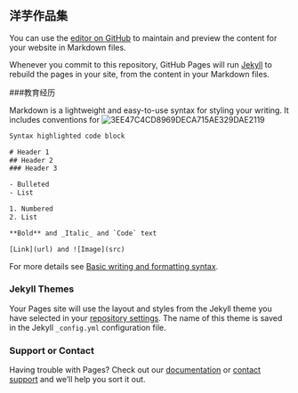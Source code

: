 ## 洋芋作品集

You can use the [editor on GitHub](https://github.com/YangYUsc/-/edit/main/README.md) to maintain and preview the content for your website in Markdown files.

Whenever you commit to this repository, GitHub Pages will run [Jekyll](https://jekyllrb.com/) to rebuild the pages in your site, from the content in your Markdown files.

###教育经历

Markdown is a lightweight and easy-to-use syntax for styling your writing. It includes conventions for
![3EE47C4CD8969DECA715AE329DAE2119](https://user-images.githubusercontent.com/107540845/173795519-ddfa60ed-8932-4f55-a76f-8a5b42d66ba9.png)

```markdownhttps://www.bilibili.com/video/BV1V34y1j7CE?p=5&t=891.7
Syntax highlighted code block

# Header 1
## Header 2
### Header 3

- Bulleted
- List

1. Numbered
2. List

**Bold** and _Italic_ and `Code` text

[Link](url) and ![Image](src)
```

For more details see [Basic writing and formatting syntax](https://docs.github.com/en/github/writing-on-github/getting-started-with-writing-and-formatting-on-github/basic-writing-and-formatting-syntax).

### Jekyll Themes




Your Pages site will use the layout and styles from the Jekyll theme you have selected in your [repository settings](https://github.com/YangYUsc/-/settings/pages). The name of this theme is saved in the Jekyll `_config.yml` configuration file.

### Support or Contact

Having trouble with Pages? Check out our [documentation](https://docs.github.com/categories/github-pages-basics/) or [contact support](https://support.github.com/contact) and we’ll help you sort it out.

